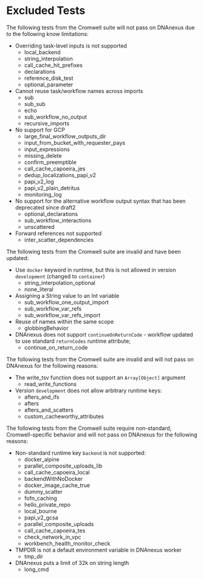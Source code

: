 # Excluded Tests

The following tests from the Cromwell suite will not pass on DNAnexus due to the following know limitations:

* Overriding task-level inputs is not supported
  * local_backend
  * string_interpolation
  * call_cache_hit_prefixes
  * declarations
  * reference_disk_test
  * optional_parameter
* Cannot reuse task/workflow names across imports
  * sub
  * sub_sub
  * echo
  * sub_workflow_no_output
  * recursive_imports
* No support for GCP
  * large_final_workflow_outputs_dir
  * input_from_bucket_with_requester_pays
  * input_expressions
  * missing_delete
  * confirm_preemptible
  * call_cache_capoeira_jes
  * dedup_localizations_papi_v2
  * papi_v2_log
  * papi_v2_plain_detritus
  * monitoring_log
* No support for the alternative workflow output syntax that has been deprecated since draft2
  * optional_declarations
  * sub_workflow_interactions
  * unscattered
* Forward references not supported
  * inter_scatter_dependencies

The following tests from the Cromwell suite are invalid and have been updated:

* Use `docker` keyword in runtime, but this is not allowed in version `development` (changed to `container`)
  * string_interpolation_optional
  * none_literal
* Assigning a String value to an Int variable
  * sub_workflow_one_output_import
  * sub_workflow_var_refs
  * sub_workflow_var_refs_import
* Reuse of names within the same scope
  * globbingBehavior
* DNAnexus does not support `continueOnReturnCode` - workflow updated to use standard `returnCodes` runtime attribute;
  * continue_on_return_code

The following tests from the Cromwell suite are invalid and will not pass on DNAnexus for the following reasons:

* The write_tsv function does not support an `Array[Object]` argument
  * read_write_functions
* Version `development` does not allow arbitrary runtime keys:
  * afters_and_ifs
  * afters
  * afters_and_scatters
  * custom_cacheworthy_attributes

The following tests from the Cromwell suite require non-standard, Cromwell-specific behavior and will not pass on DNAnexus for the following reasons:

* Non-standard runtime key `backend` is not supported:
  * docker_alpine
  * parallel_composite_uploads_lib
  * call_cache_capoeira_local
  * backendWithNoDocker
  * docker_image_cache_true
  * dummy_scatter
  * fofn_caching
  * hello_private_repo
  * local_bourne
  * papi_v2_gcsa
  * parallel_composite_uploads
  * call_cache_capoeira_tes
  * check_network_in_vpc
  * workbench_health_monitor_check
* TMPDIR is not a default environment variable in DNAnexus worker
  * tmp_dir
* DNAnexus puts a limit of 32k on string length
  * long_cmd